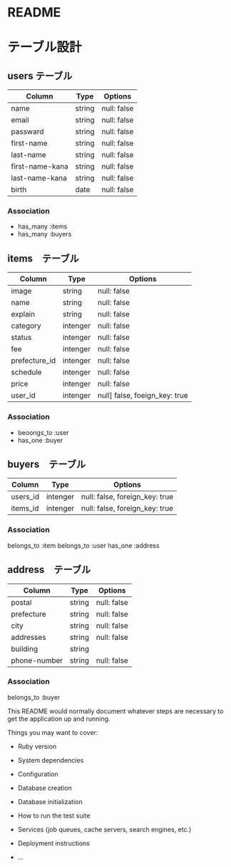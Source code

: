 # README
# テーブル設計

## users テーブル

| Column          | Type   | Options     |
| --------------- | ------ | ----------- |
| name            | string | null: false |
| email           | string | null: false |
| passward        | string | null: false |
| first-name      | string | null: false |
| last-name       | string | null: false |
| first-name-kana | string | null: false |
| last-name-kana  | string | null: false |
| birth           | date   | null: false |

### Association
- has_many :items
- has_many :buyers

## items　テーブル

| Column        | Type     | Options                       |
| ------------- | -------- | ----------------------------- |
| image         | string   | null: false                   |
| name          | string   | null: false                   |
| explain       | string   | null: false                   |
| category      | intenger | null: false                   |
| status        | intenger | null: false                   |
| fee           | intenger | null: false                   |
| prefecture_id | intenger | null: false                   |
| schedule      | intenger | null: false                   |
| price         | intenger | null: false                   |
| user_id       | intenger | null] false, foeign_key: true |

### Association
- beoongs_to :user
- has_one :buyer

## buyers　テーブル

| Column          | Type     | Options                        |
| --------------- | -------- | ------------------------------ |
| users_id        | intenger | null: false, foreign_key: true |
| items_id        | intenger | null: false, foreign_key: true |

### Association
belongs_to :item
belongs_to :user
has_one :address

## address　テーブル

| Column       | Type   | Options     |
| ------------ | ------ | ----------- |
| postal       | string | null: false |
| prefecture   | string | null: false |
| city         | string | null: false |
| addresses    | string | null: false |
| building     | string |             |
| phone-number | string | null: false |

### Association 
belongs_to :buyer


This README would normally document whatever steps are necessary to get the
application up and running.

Things you may want to cover:

* Ruby version

* System dependencies

* Configuration

* Database creation

* Database initialization

* How to run the test suite

* Services (job queues, cache servers, search engines, etc.)

* Deployment instructions

* ...
